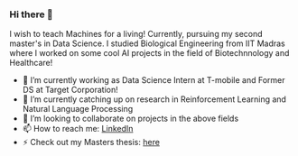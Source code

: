 ### Hi there 👋

I wish to teach Machines for a living! Currently, pursuing my second master's in Data Science. 
I studied Biological Engineering from IIT Madras where I worked on some cool AI projects in the field of Biotechnnology and Healthcare!

- 🔭 I’m currently working as Data Science Intern at T-mobile and Former DS at Target Corporation!
- 🌱 I’m currently catching up on research in Reinforcement Learning and Natural Language Processing
- 👯 I’m looking to collaborate on projects in the above fields
- 📫 How to reach me: [LinkedIn](https://www.linkedin.com/in/shritej-chavan24/)
- ⚡ Check out my Masters thesis: [here](https://github.com/Shritej24c/Masters_Thesis)

